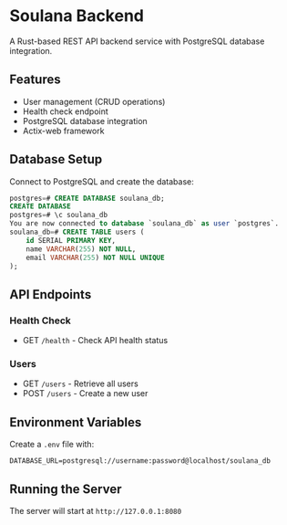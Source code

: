 # Soulana Backend

A Rust-based REST API backend service with PostgreSQL database integration.

## Features

- User management (CRUD operations)
- Health check endpoint
- PostgreSQL database integration
- Actix-web framework

## Database Setup

Connect to PostgreSQL and create the database:

```sql
postgres=# CREATE DATABASE soulana_db;
CREATE DATABASE
postgres=# \c soulana_db
You are now connected to database `soulana_db` as user `postgres`.
soulana_db=# CREATE TABLE users (
    id SERIAL PRIMARY KEY,
    name VARCHAR(255) NOT NULL,
    email VARCHAR(255) NOT NULL UNIQUE
);
```

## API Endpoints

### Health Check
- GET `/health` - Check API health status

### Users
- GET `/users` - Retrieve all users
- POST `/users` - Create a new user

## Environment Variables

Create a `.env` file with:

```plaintext
DATABASE_URL=postgresql://username:password@localhost/soulana_db
```

## Running the Server

The server will start at `http://127.0.0.1:8080`
